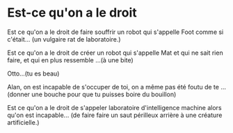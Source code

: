 Est-ce qu'on a le droit
=======================

Est ce qu'on a le droit de faire souffrir un robot qui s'appelle Foot comme si c'était... (un vulgaire rat de laboratoire.)

Est ce qu'on a le droit de créer un robot qui s'appelle Mat et qui ne sait rien faire, et qui en plus ressemble ...(à une bite)

Otto...(tu es beau)

Alan, on est incapable de s'occuper de toi, on a même pas été foutu de te ...(donner une bouche pour que tu puisses boire du bouillon)

Est ce qu'on a le droit de s'appeler laboratoire d'intelligence machine alors qu'on est incapable... (de faire faire un saut périlleux arrière à une créature artificielle.)
